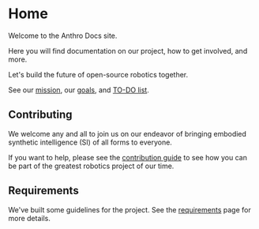 # Home

Welcome to the Anthro Docs site.

Here you will find documentation on our project, how to get involved, and more.

Let's build the future of open-source robotics together.

See our [mission](mission.md), our [goals](goals.md), and [TO-DO list](TO-DO.md).

## Contributing

We welcome any and all to join us on our endeavor of bringing embodied synthetic intelligence (SI) of all forms to everyone.

If you want to help, please see the [contribution guide](contribution-guide.md) to see how you can be part of the greatest robotics project of our time.

## Requirements 

We've built some guidelines for the project. See the [requirements](requirements.md) page for more details.